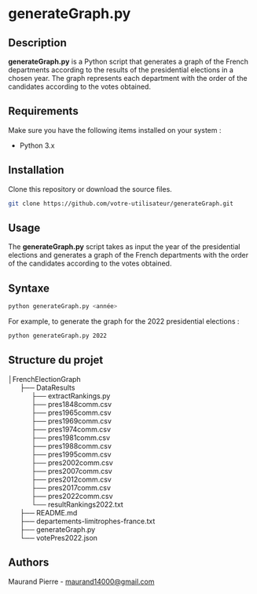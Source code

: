 # generateGraph.py

## Description
**generateGraph.py** is a Python script that generates a graph of the French departments according to the results of the presidential elections in a chosen year. The graph represents each department with the order of the candidates according to the votes obtained.

## Requirements
Make sure you have the following items installed on your system :

- Python 3.x

## Installation
Clone this repository or download the source files.
```sh
git clone https://github.com/votre-utilisateur/generateGraph.git
```

## Usage
The **generateGraph.py** script takes as input the year of the presidential elections and generates a graph of the French departments with the order of the candidates according to the votes obtained.

## Syntaxe
```sh
python generateGraph.py <année>
```

For example, to generate the graph for the 2022 presidential elections :
```sh
python generateGraph.py 2022
```

## Structure du projet

│FrenchElectionGraph  
      ├── DataResults  
            ├── extractRankings.py  
            ├── pres1848comm.csv  
            ├── pres1965comm.csv  
            ├── pres1969comm.csv  
            ├── pres1974comm.csv  
            ├── pres1981comm.csv  
            ├── pres1988comm.csv  
            ├── pres1995comm.csv  
            ├── pres2002comm.csv  
            ├── pres2007comm.csv  
            ├── pres2012comm.csv  
            ├── pres2017comm.csv  
            ├── pres2022comm.csv  
            └── resultRankings2022.txt  
      ├── README.md   
      ├── departements-limitrophes-france.txt  
      ├── generateGraph.py  
      └── votePres2022.json

## Authors
Maurand Pierre - maurand14000@gmail.com